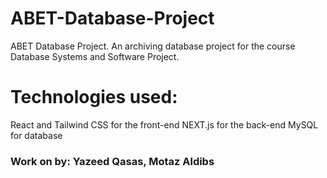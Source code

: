 # ABET-Database-Project
ABET Database Project. An archiving database project for the course Database Systems and Software Project.

# Technologies used:
React and Tailwind CSS for the front-end
NEXT.js for the back-end
MySQL for database

### Work on by: Yazeed Qasas, Motaz Aldibs
